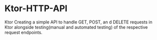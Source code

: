 # Ktor-HTTP-API
Ktor
Creating a simple API to handle GET, POST, an d DELETE requests in Ktor alongside testing(manual and automated testing) of the respective request endpoints.
